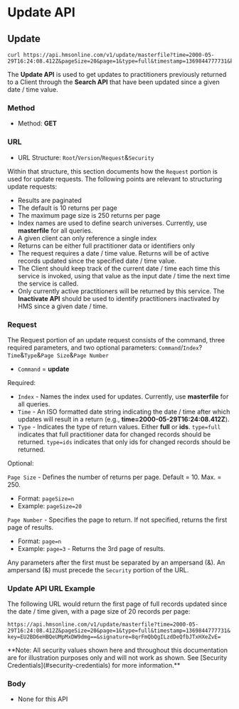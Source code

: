 # Update API

## Update

```shell
curl https://api.hmsonline.com/v1/update/masterfile?time=2000-05-29T16:24:08.412Z&pageSize=20&page=1&type=full&timestamp=1369844777731&key=EU2BD6eHBQeUMpMxDW9dmg==&signature=8qrFmQbQgILzdDeQfbJTxHXeZvE=
```

The **Update API** is used to get updates to practitioners previously returned to a Client through the **Search API** that have been updated since a given date / time value.  

### Method

* Method: **GET**

### URL

* URL Structure: `Root`/`Version`/`Request`&`Security`

Within that structure, this section documents how the `Request` portion is used for update requests.  The following points are relevant to structuring update requests:

* Results are paginated
* The default is 10 returns per page
* The maximum page size is 250 returns per page
* Index names are used to define search universes. Currently, use **masterfile** for all queries.
* A given client can only reference a single index
* Returns can be either full practitioner data or identifiers only
* The request requires a date / time value.  Returns will be of active records updated since the specified date / time value.
* The Client should keep track of the current date / time each time this service is invoked, using that value as the input date / time the next time the service is called.
* Only currently active practitioners will be returned by this service.  The **Inactivate API** should be used to identify practitioners inactivated by HMS since a given date / time.

### Request
The Request portion of an update request consists of the command, three required parameters, and two optional parameters: `Command`/`Index`?`Time`&`Type`&`Page Size`&`Page Number`

* `Command` = **update**

Required:

* `Index` - Names the index used for updates.  Currently, use **masterfile** for all queries.
* `Time` -  An ISO formatted date string indicating the date / time after which updates will result in a return (e.g., **time=2000-05-29T16:24:08.412Z**).
* `Type` - Indicates the type of return values.  Either **full** or **ids**.
`type=full` indicates that full practitioner data for changed records should be returned.
`type=ids` indicates that only ids for changed records should be returned.

Optional:

`Page Size` - Defines the number of returns per page. Default = 10. Max. = 250.

* Format: `pageSize=n`
* Example: `pageSize=20`

`Page Number` - Specifies the page to return. If not specified, returns the first page of results. 

* Format: `page=n`
* Example: `page=3` - Returns the 3rd page of results.

Any parameters after the first must be separated by an ampersand (&).  An ampersand (&) must precede the `Security` portion of the URL.

### Update API URL Example

The following URL would return the first page of full records updated since the date / time given, with a page size of 20 records per page:

`https://api.hmsonline.com/v1/update/masterfile?time=2000-05-29T16:24:08.412Z&pageSize=20&page=1&type=full&timestamp=1369844777731&key=EU2BD6eHBQeUMpMxDW9dmg==&signature=8qrFmQbQgILzdDeQfbJTxHXeZvE=`

<aside class="notice">
**Note: All security values shown here and throughout this documentation are for illustration purposes only and will not work as shown.  See [Security Credentials](#security-credentials) for more information.**
</aside>

### Body

* None for this API